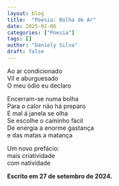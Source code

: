 ```yaml
---
layout: blog
title:  "Poesia: Bolha de Ar"
date: 2025-02-06
categories: ["Poesia"]
tags: []
author: "Daniely Silva"
draft: false
---
```

Ao ar condicionado\
Vil e aburguesado\
O meu ódio eu declaro

Encerram-se numa bolha\
Para o calor não há preparo\
E mal á janela se olha\
Se escolhe o caminho fácil\
De energia a enorme gastança\
e das matas a matança

Um novo prefácio:\
mais criatividade\
com natividade

**Escrito em 27 de setembro de 2024.**
